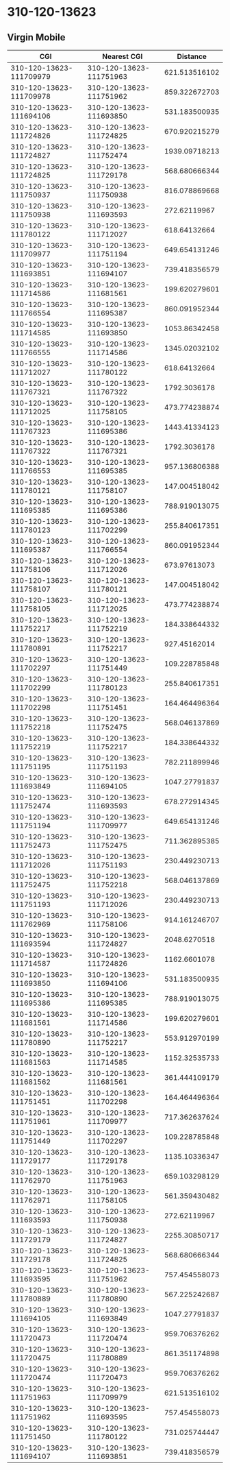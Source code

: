 # 310-120-13623
## Virgin Mobile


| CGI | Nearest CGI | Distance |
|-----|-------------|----------|
| 310-120-13623-111709979 | 310-120-13623-111751963 | 621.513516102 |
| 310-120-13623-111709978 | 310-120-13623-111751962 | 859.322672703 |
| 310-120-13623-111694106 | 310-120-13623-111693850 | 531.183500935 |
| 310-120-13623-111724826 | 310-120-13623-111724825 | 670.920215279 |
| 310-120-13623-111724827 | 310-120-13623-111752474 | 1939.09718213 |
| 310-120-13623-111724825 | 310-120-13623-111729178 | 568.680666344 |
| 310-120-13623-111750937 | 310-120-13623-111750938 | 816.078869668 |
| 310-120-13623-111750938 | 310-120-13623-111693593 | 272.62119967 |
| 310-120-13623-111780122 | 310-120-13623-111712027 | 618.64132664 |
| 310-120-13623-111709977 | 310-120-13623-111751194 | 649.654131246 |
| 310-120-13623-111693851 | 310-120-13623-111694107 | 739.418356579 |
| 310-120-13623-111714586 | 310-120-13623-111681561 | 199.620279601 |
| 310-120-13623-111766554 | 310-120-13623-111695387 | 860.091952344 |
| 310-120-13623-111714585 | 310-120-13623-111693850 | 1053.86342458 |
| 310-120-13623-111766555 | 310-120-13623-111714586 | 1345.02032102 |
| 310-120-13623-111712027 | 310-120-13623-111780122 | 618.64132664 |
| 310-120-13623-111767321 | 310-120-13623-111767322 | 1792.3036178 |
| 310-120-13623-111712025 | 310-120-13623-111758105 | 473.774238874 |
| 310-120-13623-111767323 | 310-120-13623-111695386 | 1443.41334123 |
| 310-120-13623-111767322 | 310-120-13623-111767321 | 1792.3036178 |
| 310-120-13623-111766553 | 310-120-13623-111695385 | 957.136806388 |
| 310-120-13623-111780121 | 310-120-13623-111758107 | 147.004518042 |
| 310-120-13623-111695385 | 310-120-13623-111695386 | 788.919013075 |
| 310-120-13623-111780123 | 310-120-13623-111702299 | 255.840617351 |
| 310-120-13623-111695387 | 310-120-13623-111766554 | 860.091952344 |
| 310-120-13623-111758106 | 310-120-13623-111712026 | 673.97613073 |
| 310-120-13623-111758107 | 310-120-13623-111780121 | 147.004518042 |
| 310-120-13623-111758105 | 310-120-13623-111712025 | 473.774238874 |
| 310-120-13623-111752217 | 310-120-13623-111752219 | 184.338644332 |
| 310-120-13623-111780891 | 310-120-13623-111752217 | 927.45162014 |
| 310-120-13623-111702297 | 310-120-13623-111751449 | 109.228785848 |
| 310-120-13623-111702299 | 310-120-13623-111780123 | 255.840617351 |
| 310-120-13623-111702298 | 310-120-13623-111751451 | 164.464496364 |
| 310-120-13623-111752218 | 310-120-13623-111752475 | 568.046137869 |
| 310-120-13623-111752219 | 310-120-13623-111752217 | 184.338644332 |
| 310-120-13623-111751195 | 310-120-13623-111751193 | 782.211899946 |
| 310-120-13623-111693849 | 310-120-13623-111694105 | 1047.27791837 |
| 310-120-13623-111752474 | 310-120-13623-111693593 | 678.272914345 |
| 310-120-13623-111751194 | 310-120-13623-111709977 | 649.654131246 |
| 310-120-13623-111752473 | 310-120-13623-111752475 | 711.362895385 |
| 310-120-13623-111712026 | 310-120-13623-111751193 | 230.449230713 |
| 310-120-13623-111752475 | 310-120-13623-111752218 | 568.046137869 |
| 310-120-13623-111751193 | 310-120-13623-111712026 | 230.449230713 |
| 310-120-13623-111762969 | 310-120-13623-111758106 | 914.161246707 |
| 310-120-13623-111693594 | 310-120-13623-111724827 | 2048.6270518 |
| 310-120-13623-111714587 | 310-120-13623-111724826 | 1162.6601078 |
| 310-120-13623-111693850 | 310-120-13623-111694106 | 531.183500935 |
| 310-120-13623-111695386 | 310-120-13623-111695385 | 788.919013075 |
| 310-120-13623-111681561 | 310-120-13623-111714586 | 199.620279601 |
| 310-120-13623-111780890 | 310-120-13623-111752217 | 553.912970199 |
| 310-120-13623-111681563 | 310-120-13623-111714585 | 1152.32535733 |
| 310-120-13623-111681562 | 310-120-13623-111681561 | 361.444109179 |
| 310-120-13623-111751451 | 310-120-13623-111702298 | 164.464496364 |
| 310-120-13623-111751961 | 310-120-13623-111709977 | 717.362637624 |
| 310-120-13623-111751449 | 310-120-13623-111702297 | 109.228785848 |
| 310-120-13623-111729177 | 310-120-13623-111729178 | 1135.10336347 |
| 310-120-13623-111762970 | 310-120-13623-111751963 | 659.103298129 |
| 310-120-13623-111762971 | 310-120-13623-111758105 | 561.359430482 |
| 310-120-13623-111693593 | 310-120-13623-111750938 | 272.62119967 |
| 310-120-13623-111729179 | 310-120-13623-111724827 | 2255.30850717 |
| 310-120-13623-111729178 | 310-120-13623-111724825 | 568.680666344 |
| 310-120-13623-111693595 | 310-120-13623-111751962 | 757.454558073 |
| 310-120-13623-111780889 | 310-120-13623-111780890 | 567.225242687 |
| 310-120-13623-111694105 | 310-120-13623-111693849 | 1047.27791837 |
| 310-120-13623-111720473 | 310-120-13623-111720474 | 959.706376262 |
| 310-120-13623-111720475 | 310-120-13623-111780889 | 861.351174898 |
| 310-120-13623-111720474 | 310-120-13623-111720473 | 959.706376262 |
| 310-120-13623-111751963 | 310-120-13623-111709979 | 621.513516102 |
| 310-120-13623-111751962 | 310-120-13623-111693595 | 757.454558073 |
| 310-120-13623-111751450 | 310-120-13623-111780122 | 731.025744447 |
| 310-120-13623-111694107 | 310-120-13623-111693851 | 739.418356579 |
